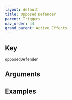```yaml
---
layout: default
title: Opposed Defender
parent: Triggers
nav_order: 44
grand_parent: Active Effects
---
```

## Key

`opposedDefender`

## Arguments 

## Examples

